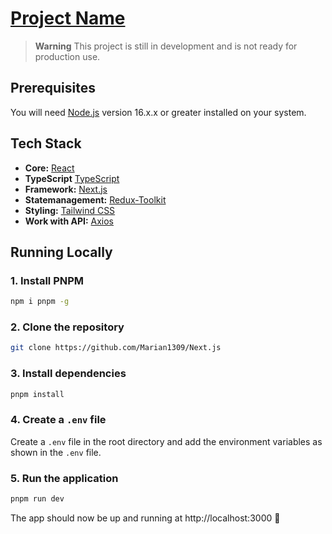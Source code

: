 # [Project Name](http://localhost:3000)

> **Warning**
> This project is still in development and is not ready for production use.

## Prerequisites

You will need [Node.js](https://nodejs.org) version 16.x.x or greater installed on your system.

## Tech Stack

- **Core:** [React](https://react.dev)
- **TypeScript** [TypeScript](https://www.typescriptlang.org)
- **Framework:** [Next.js](https://nextjs.org)
- **Statemanagement:** [Redux-Toolkit](https://redux-toolkit.js.org)
- **Styling:** [Tailwind CSS](https://tailwindcss.com)
- **Work with API:** [Axios](https://axios-http.com)

## Running Locally

### 1. Install PNPM

```bash
npm i pnpm -g
```

### 2. Clone the repository

```bash
git clone https://github.com/Marian1309/Next.js
```

### 3. Install dependencies

```bash
pnpm install
```

### 4. Create a `.env` file

Create a `.env` file in the root directory and add the environment variables as shown in the `.env` file.

### 5. Run the application

```bash
pnpm run dev
```

The app should now be up and running at http://localhost:3000 🚀
